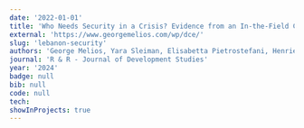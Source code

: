 ```yaml
---
date: '2022-01-01'
title: 'Who Needs Security in a Crisis? Evidence from an In-the-Field Choice Experiment in Lebanon'
external: 'https://www.georgemelios.com/wp/dce/'
slug: 'lebanon-security'
authors: 'George Melios, Yara Sleiman, Elisabetta Pietrostefani, Henrietta Moore'
journal: 'R & R - Journal of Development Studies'
year: '2024'
badge: null
bib: null
code: null
tech:
showInProjects: true
---
```

